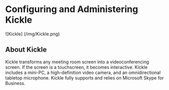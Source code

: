 # Configuring and Administering Kickle

![Kickle] (/img/Kickle.png)

## About Kickle

Kickle transforms any meeting room screen into a videoconferencing screen. If the screen is a touchscreen, it becomes interactive. Kickle includes a mini-PC, a high-definition video camera, and an omnidirectional tabletop microphone. Kickle fully supports and relies on Microsoft Skype for Business.